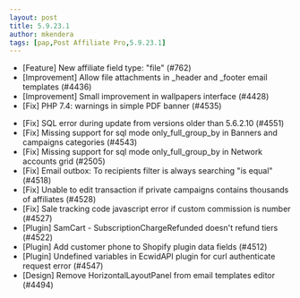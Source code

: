```yaml
---
layout: post
title: 5.9.23.1
author: mkendera
tags: [pap,Post Affiliate Pro,5.9.23.1]
---
```


- [Feature] New affiliate field type: "file" (#762)
- [Improvement] Allow file attachments in _header and _footer email templates (#4436)
- [Improvement] Small improvement in wallpapers interface (#4428)
- [Fix] PHP 7.4: warnings in simple PDF banner (#4535)

<!--more-->

- [Fix] SQL error during update from versions older than 5.6.2.10 (#4551)
- [Fix] Missing support for sql mode only_full_group_by in Banners and campaigns categories (#4543)
- [Fix] Missing support for sql mode only_full_group_by in Network accounts grid (#2505)
- [Fix] Email outbox: To recipients filter is always searching "is equal" (#4518)
- [Fix] Unable to edit transaction if private campaigns contains thousands of affiliates (#4528)
- [Fix] Sale tracking code javascript error if custom commission is number (#4527)
- [Plugin] SamCart - SubscriptionChargeRefunded doesn't refund tiers (#4522)
- [Plugin] Add customer phone to Shopify plugin data fields (#4512)
- [Plugin] Undefined variables in EcwidAPI plugin for curl authenticate request error (#4547)
- [Design] Remove HorizontalLayoutPanel from email templates editor (#4494)
